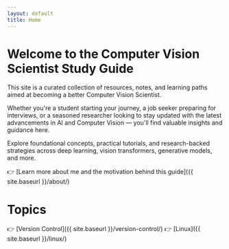 ```yaml
---
layout: default
title: Home
---
```


# Welcome to the Computer Vision Scientist Study Guide

This site is a curated collection of resources, notes, and learning paths aimed at becoming a better Computer Vision Scientist.

Whether you're a student starting your journey, a job seeker preparing for interviews, or a seasoned researcher looking to stay updated with the latest advancements in AI and Computer Vision — you'll find valuable insights and guidance here.

Explore foundational concepts, practical tutorials, and research-backed strategies across deep learning, vision transformers, generative models, and more.

👉 [Learn more about me and the motivation behind this guide]({{ site.baseurl }}/about/)

# Topics

👉 [Version Control]({{ site.baseurl }}/version-control/)
👉 [Linux]({{ site.baseurl }}/linux/)
